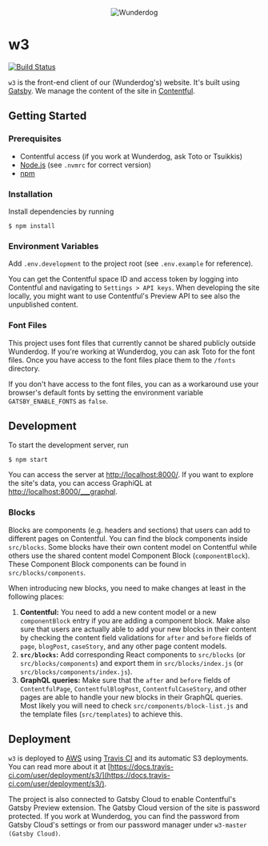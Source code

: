 <p align="center">
    <img alt="Wunderdog" src="https://avatars1.githubusercontent.com/u/8065613?s=150&v=4" />
</p>

# w3

[![Build Status](https://travis-ci.com/wunderdogsw/w3.svg?branch=master)](https://travis-ci.com/wunderdogsw/w3)

`w3` is the front-end client of our (Wunderdog's) website. It's built using [Gatsby](https://www.gatsbyjs.com/). We manage the content of the site in [Contentful](https://www.contentful.com/).

## Getting Started

### Prerequisites

- Contentful access (if you work at Wunderdog, ask Toto or Tsuikkis)
- [Node.js](https://nodejs.org/en/) (see `.nvmrc` for correct version)
- [npm](https://docs.npmjs.com/downloading-and-installing-node-js-and-npm)

### Installation

Install dependencies by running

    $ npm install

### Environment Variables

Add `.env.development` to the project root (see `.env.example` for reference).

You can get the Contentful space ID and access token by logging into Contentful and navigating to `Settings > API keys`. When developing the site locally, you might want to use Contentful's Preview API to see also the unpublished content.

### Font Files

This project uses font files that currently cannot be shared publicly outside Wunderdog. If you're working at Wunderdog, you can ask Toto for the font files. Once you have access to the font files place them to the `/fonts` directory.

If you don't have access to the font files, you can as a workaround use your browser's default fonts by setting the environment variable `GATSBY_ENABLE_FONTS` as `false`.

## Development

To start the development server, run

    $ npm start

You can access the server at [http://localhost:8000/](http://localhost:8000/). If you want to explore the site's data, you can access GraphiQL at [http://localhost:8000/\_\_\_graphql](http://localhost:8000/___graphql).

### Blocks

Blocks are components (e.g. headers and sections) that users can add to different pages on Contentful. You can find the block components inside `src/blocks`. Some blocks have their own content model on Contentful while others use the shared content model Component Block (`componentBlock`). These Component Block components can be found in `src/blocks/components`.

When introducing new blocks, you need to make changes at least in the following places:

1. **Contentful:** You need to add a new content model or a new `componentBlock` entry if you are adding a component block. Make also sure that users are actually able to add your new blocks in their content by checking the content field validations for `after` and `before` fields of `page`, `blogPost`, `caseStory`, and any other page content models.
2. **`src/blocks`:** Add corresponding React components to `src/blocks` (or `src/blocks/components`) and export them in `src/blocks/index.js` (or `src/blocks/components/index.js`).
3. **GraphQL queries:** Make sure that the `after` and `before` fields of `ContentfulPage`, `ContentfulBlogPost`, `ContentfulCaseStory`, and other pages are able to handle your new blocks in their GraphQL queries. Most likely you will need to check `src/components/block-list.js` and the template files (`src/templates`) to achieve this.

## Deployment

`w3` is deployed to [AWS](https://aws.amazon.com/) using [Travis CI](https://travis-ci.com/github/wunderdogsw/w3) and its automatic S3 deployments. You can read more about it at [https://docs.travis-ci.com/user/deployment/s3/](https://docs.travis-ci.com/user/deployment/s3/).

The project is also connected to Gatsby Cloud to enable Contentful's Gatsby Preview extension. The Gatsby Cloud version of the site is password protected. If you work at Wunderdog, you can find the password from Gatsby Cloud's settings or from our password manager under `w3-master (Gatsby Cloud)`.
